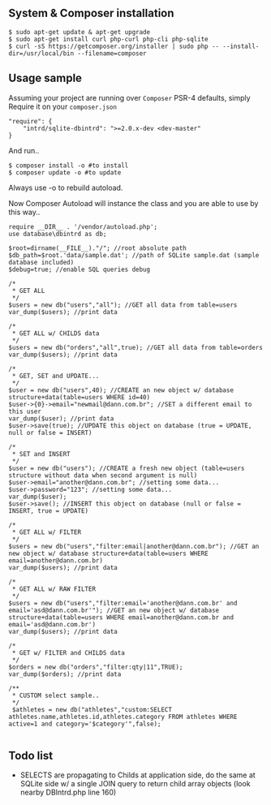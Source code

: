 <!-- @docbloc -->

## System & Composer installation
```
$ sudo apt-get update & apt-get upgrade
$ sudo apt-get install curl php-curl php-cli php-sqlite
$ curl -sS https://getcomposer.org/installer | sudo php -- --install-dir=/usr/local/bin --filename=composer
```

## Usage sample

Assuming your project are running over `Composer` PSR-4 defaults, simply Require it on your `composer.json`
```
"require": {
    "intrd/sqlite-dbintrd": ">=2.0.x-dev <dev-master"
}
```
And run..
```
$ composer install -o #to install
$ composer update -o #to update
```
Always use -o to rebuild autoload.

Now Composer Autoload will instance the class and you are able to use by this way..

```
require __DIR__ . '/vendor/autoload.php';
use database\dbintrd as db;

$root=dirname(__FILE__)."/"; //root absolute path
$db_path=$root.'data/sample.dat'; //path of SQLite sample.dat (sample database included)
$debug=true; //enable SQL queries debug

/*
 * GET ALL
 */
$users = new db("users","all"); //GET all data from table=users
var_dump($users); //print data

/*
 * GET ALL w/ CHILDS data
 */
$users = new db("orders","all",true); //GET all data from table=orders
var_dump($users); //print data

/*
 * GET, SET and UPDATE...
 */
$user = new db("users",40); //CREATE an new object w/ database structure+data(table=users WHERE id=40)
$user->{0}->email="newmail@dann.com.br"; //SET a different email to this user
var_dump($user); //print data
$user->save(true); //UPDATE this object on database (true = UPDATE, null or false = INSERT)

/*
 * SET and INSERT
 */
$user = new db("users"); //CREATE a fresh new object (table=users structure without data when second argument is null) 
$user->email="another@dann.com.br"; //setting some data...
$user->password="123"; //setting some data...
var_dump($user);
$user->save(); //INSERT this object on database (null or false = INSERT, true = UPDATE)

/*
 * GET ALL w/ FILTER
 */
$users = new db("users","filter:email|another@dann.com.br"); //GET an new object w/ database structure+data(table=users WHERE email=another@dann.com.br)
var_dump($users); //print data

/*
 * GET ALL w/ RAW FILTER
 */
$users = new db("users","filter:email='another@dann.com.br' and email='asd@dann.com.br'"); //GET an new object w/ database structure+data(table=users WHERE email=another@dann.com.br and email='asd@dann.com.br')
var_dump($users); //print data

/*
 * GET w/ FILTER and CHILDS data
 */
$orders = new db("orders","filter:qty|11",TRUE); 
var_dump($orders); //print data

/**
 * CUSTOM select sample..
 */
 $athletes = new db("athletes","custom:SELECT athletes.name,athletes.id,athletes.category FROM athletes WHERE active=1 and category='$category'",false);


```

## Todo list

* SELECTS are propagating to Childs at application side, do the same at SQLite side w/ a single JOIN query to return child array objects (look nearby DBIntrd.php line 160) 